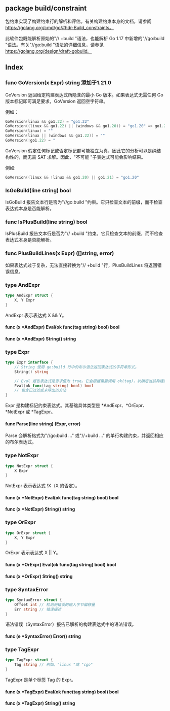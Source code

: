 ## package build/constraint

包约束实现了构建约束行的解析和评估。有关构建约束本身的文档，请参阅 https://golang.org/cmd/go/#hdr-Build_constraints。

此软件包既能解析原始的"// +build "语法，也能解析 Go 1.17 中新增的"//go:build "语法。有关"//go:build "语法的详细信息，请参见 https://golang.org/design/draft-gobuild。

## Index

### func GoVersion(x Expr) string 添加于1.21.0

GoVersion 返回给定构建表达式所隐含的最小 Go 版本。如果表达式无需任何 Go 版本标记即可满足要求，GoVersion 返回空字符串。

例如：

```go
GoVersion(linux && go1.22) = "go1.22"
GoVersion((linux && go1.22) || (windows && go1.20)) = "go1.20" => go1.20
GoVersion(linux) = ""
GoVersion(linux || (windows && go1.22)) = ""
GoVersion(!go1.22) = "
```

GoVersion 假定任何标记或否定标记都可能独立为真，因此它的分析可以是纯结构性的，而无需 SAT 求解。因此，"不可能 "子表达式可能会影响结果。

例如:

```go
GoVersion((linux && !linux && go1.20) || go1.21) = "go1.20"
```

### IsGoBuild(line string) bool

IsGoBuild 报告文本行是否为"//go:build "约束。它只检查文本的前缀，而不检查表达式本身是否能解析。

### func IsPlusBuild(line string) bool

IsPlusBuild 报告文本行是否为"// +build "约束。它只检查文本的前缀，而不检查表达式本身是否能解析。

### func PlusBuildLines(x Expr) ([]string, error)

如果表达式过于复杂，无法直接转换为"// +build "行，PlusBuildLines 将返回错误信息。

### type AndExpr

```go
type AndExpr struct {
	X, Y Expr
}
```

AndExpr 表示表达式 X && Y。

#### func (x *AndExpr) Eval(ok func(tag string) bool) bool

#### func (x *AndExpr) String() string

### type Expr

```go
type Expr interface {
	// String 使用 go:build 行中的布尔语法返回表达式的字符串形式。
	String() string

	// Eval 报告表达式是否求值为 true。它会根据需要调用 ok(tag)，以确定当前构建配置是否满足给定的构建标记。
	Eval(ok func(tag string) bool) bool
	// 包含已过滤或未导出的方法
}
```

Expr 是构建标记约束表达式。其基础具体类型是 *AndExpr、*OrExpr、*NotExpr 或 *TagExpr。

#### func Parse(line string) (Expr, error)

Parse 会解析格式为"//go:build ..." 或"//+build ..." 的单行构建约束，并返回相应的布尔表达式。

### type NotExpr

```go
type NotExpr struct {
	X Expr
}
```

NotExpr 表示表达式 !X（X 的否定）。

#### func (x *NotExpr) Eval(ok func(tag string) bool) bool

#### func (x *NotExpr) String() string

### type OrExpr

```go
type OrExpr struct {
	X, Y Expr
}
```

OrExpr 表示表达式 X || Y。

#### func (x *OrExpr) Eval(ok func(tag string) bool) bool

#### func (x *OrExpr) String() string

### type SyntaxError

```go
type SyntaxError struct {
	Offset int // 检测到错误的输入字节偏移量
	Err string // 错误描述
}
```

语法错误（SyntaxError）报告已解析的构建表达式中的语法错误。

#### func (e *SyntaxError) Error() string

### type TagExpr

```go
type TagExpr struct {
	Tag string // 例如，"linux "或 "cgo"
}
```

TagExpr 是单个标签 Tag 的 Expr。

#### func (x *TagExpr) Eval(ok func(tag string) bool) bool

#### func (x *TagExpr) String() string